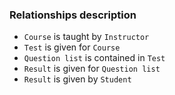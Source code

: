 ### Relationships description

* `Course` is taught by `Instructor`
* `Test` is given for `Course`
* `Question list` is contained in `Test`
* `Result` is given for `Question list`
* `Result` is given by `Student`